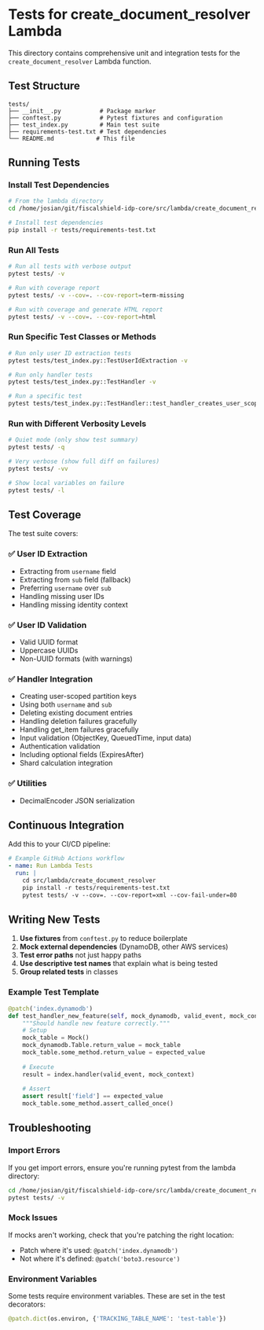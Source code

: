 # Tests for create_document_resolver Lambda

This directory contains comprehensive unit and integration tests for the `create_document_resolver` Lambda function.

## Test Structure

```
tests/
├── __init__.py           # Package marker
├── conftest.py           # Pytest fixtures and configuration
├── test_index.py         # Main test suite
├── requirements-test.txt # Test dependencies
└── README.md            # This file
```

## Running Tests

### Install Test Dependencies

```bash
# From the lambda directory
cd /home/josian/git/fiscalshield-idp-core/src/lambda/create_document_resolver

# Install test dependencies
pip install -r tests/requirements-test.txt
```

### Run All Tests

```bash
# Run all tests with verbose output
pytest tests/ -v

# Run with coverage report
pytest tests/ -v --cov=. --cov-report=term-missing

# Run with coverage and generate HTML report
pytest tests/ -v --cov=. --cov-report=html
```

### Run Specific Test Classes or Methods

```bash
# Run only user ID extraction tests
pytest tests/test_index.py::TestUserIdExtraction -v

# Run only handler tests
pytest tests/test_index.py::TestHandler -v

# Run a specific test
pytest tests/test_index.py::TestHandler::test_handler_creates_user_scoped_key -v
```

### Run with Different Verbosity Levels

```bash
# Quiet mode (only show test summary)
pytest tests/ -q

# Very verbose (show full diff on failures)
pytest tests/ -vv

# Show local variables on failure
pytest tests/ -l
```

## Test Coverage

The test suite covers:

### ✅ User ID Extraction
- Extracting from `username` field
- Extracting from `sub` field (fallback)
- Preferring `username` over `sub`
- Handling missing user IDs
- Handling missing identity context

### ✅ User ID Validation
- Valid UUID format
- Uppercase UUIDs
- Non-UUID formats (with warnings)

### ✅ Handler Integration
- Creating user-scoped partition keys
- Using both `username` and `sub`
- Deleting existing document entries
- Handling deletion failures gracefully
- Handling get_item failures gracefully
- Input validation (ObjectKey, QueuedTime, input data)
- Authentication validation
- Including optional fields (ExpiresAfter)
- Shard calculation integration

### ✅ Utilities
- DecimalEncoder JSON serialization

## Continuous Integration

Add this to your CI/CD pipeline:

```yaml
# Example GitHub Actions workflow
- name: Run Lambda Tests
  run: |
    cd src/lambda/create_document_resolver
    pip install -r tests/requirements-test.txt
    pytest tests/ -v --cov=. --cov-report=xml --cov-fail-under=80
```

## Writing New Tests

1. **Use fixtures** from `conftest.py` to reduce boilerplate
2. **Mock external dependencies** (DynamoDB, other AWS services)
3. **Test error paths** not just happy paths
4. **Use descriptive test names** that explain what is being tested
5. **Group related tests** in classes

### Example Test Template

```python
@patch('index.dynamodb')
def test_handler_new_feature(self, mock_dynamodb, valid_event, mock_context):
    """Should handle new feature correctly."""
    # Setup
    mock_table = Mock()
    mock_dynamodb.Table.return_value = mock_table
    mock_table.some_method.return_value = expected_value
    
    # Execute
    result = index.handler(valid_event, mock_context)
    
    # Assert
    assert result['field'] == expected_value
    mock_table.some_method.assert_called_once()
```

## Troubleshooting

### Import Errors
If you get import errors, ensure you're running pytest from the lambda directory:
```bash
cd /home/josian/git/fiscalshield-idp-core/src/lambda/create_document_resolver
pytest tests/ -v
```

### Mock Issues
If mocks aren't working, check that you're patching the right location:
- Patch where it's used: `@patch('index.dynamodb')`
- Not where it's defined: `@patch('boto3.resource')`

### Environment Variables
Some tests require environment variables. These are set in the test decorators:
```python
@patch.dict(os.environ, {'TRACKING_TABLE_NAME': 'test-table'})
```
